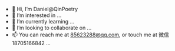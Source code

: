 - 👋 Hi, I’m Daniel@QinPoetry
- 👀 I’m interested in ...
- 🌱 I’m currently learning ...
- 💞️ I’m looking to collaborate on ...
- 📫 You can reach me at 85623288@qq.com, or touch me at 微信18705166842 ...
